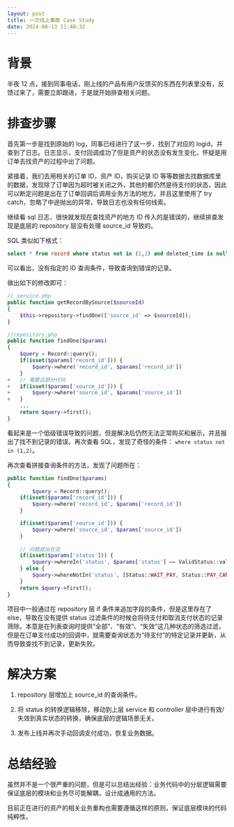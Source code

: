 ```yaml
---
layout: post
title: 一次线上事故 Case Study
date: 2024-08-13 11:48:32
---
```


# 背景

半夜 12 点，接到同事电话，刚上线的产品有用户反馈买的东西在列表里没有，反馈过来了，需要立即跟进，于是就开始排查相关问题。

<!-- more -->

# 排查步骤

首先第一步是找到原始的 log，同事已经进行了这一步，找到了对应的 logid，并查到了日志。日志显示，支付回调成功了但是资产的状态没有发生变化，怀疑是用订单去找资产的过程中出了问题。

紧接着，我们去用相关的订单 ID，资产 ID，购买记录 ID 等等数据去找数据库里的数据，发现除了订单因为超时被关闭之外，其他的都仍然是待支付的状态，因此可以断定问题是出在了订单回调后调用业务方法的地方。并且这里使用了 try catch，忽略了中途抛出的异常，导致日志也没有任何线索。

继续看 sql 日志，很快就发现在查找资产的地方 ID 传入的是错误的，继续排查发现是底层的 repository 层没有处理 source_id 导致的。

SQL 类似如下格式：

``` SQL
select * from record where status not in (1,2) and deleted_time is null limit 1;
```

可以看出，没有指定的 ID 查询条件，导致查询到错误的记录。

做出如下的修改即可：

``` php diff 
// service.php
public function getRecordBySource($sourceId) 
{
    $this->repository->findOne(['source_id' => $sourceId]);
}

//repository.php
public function findOne($params)
{
    $query = Record::query();
    if(isset($params['record_id'])) {
        $query->where('record_id', $params['record_id'])
    }
+   // 需要这部分代码    
+   if(isset($params['source_id'])) {
+       $query->where('source_id', $params['source_id'])
+   }
    ...
    return $query->first();
}
```

看起来是一个低级错误导致的问题，但是解决后仍然无法正常购买和展示，并且报出了找不到记录的错误。再次查看 SQL，发现了奇怪的条件： `where status not in (1,2)`。

再次查看拼接查询条件的方法，发现了问题所在：

``` php 
public function findOne($params)
{
        $query = Record::query();
    if(isset($params['record_id'])) {
        $query->where('record_id', $params['record_id'])
    }

    if(isset($params['source_id'])) {
        $query->where('source_id', $params['source_id'])
    }
    
    // 问题就出在这
    if(isset($params['status'])) {
        $query->whereIn('status', $params['status'] == ValidStatus::valid?Status::VALID_GROUP:Status::INVALID_GROUP);
    } else {
        $query->whereNotIn('status', [Status::WAIT_PAY, Status::PAY_CANCEL]);
    }
    return $query->first();
}

```

项目中一般通过在 repository 层 if 条件来追加字段的条件，但是这里存在了 else，导致在没有提供 status 过滤条件的时候会将待支付和取消支付状态的记录筛除。本意是在列表查询时提供“全部”、“有效”、“失效”这几种状态的筛选过滤，但是在订单支付成功的回调中，就需要查询状态为“待支付”的特定记录并更新，从而导致查找不到记录，更新失败。


# 解决方案

1. repository 层增加上 source_id 的查询条件。

2. 将 status 的转换逻辑移除，移动到上层 service 和 controller 层中进行有效/失效到真实状态的转换，确保底层的逻辑场景无关。

3. 发布上线并再次手动回调支付成功，恢复业务数据。

# 总结经验

虽然并不是一个很严重的问题，但是可以总结出经验：业务代码中的分层逻辑需要保证底层的模块和业务尽可能解耦，设计成通用的方法。

目前正在进行的资产的相关业务重构也需要遵循这样的原则，保证底层模块的代码纯粹性。
